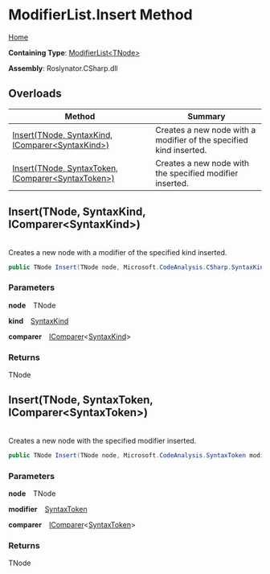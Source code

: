 # ModifierList\.Insert Method

[Home](../../../../README.md)

**Containing Type**: [ModifierList\<TNode>](../README.md)

**Assembly**: Roslynator\.CSharp\.dll

## Overloads

| Method | Summary |
| ------ | ------- |
| [Insert(TNode, SyntaxKind, IComparer\<SyntaxKind>)](#Roslynator_CSharp_ModifierList_1_Insert__0_Microsoft_CodeAnalysis_CSharp_SyntaxKind_System_Collections_Generic_IComparer_Microsoft_CodeAnalysis_CSharp_SyntaxKind__) | Creates a new node with a modifier of the specified kind inserted\. |
| [Insert(TNode, SyntaxToken, IComparer\<SyntaxToken>)](#Roslynator_CSharp_ModifierList_1_Insert__0_Microsoft_CodeAnalysis_SyntaxToken_System_Collections_Generic_IComparer_Microsoft_CodeAnalysis_SyntaxToken__) | Creates a new node with the specified modifier inserted\. |

## Insert\(TNode, SyntaxKind, IComparer\<SyntaxKind>\) <a id="Roslynator_CSharp_ModifierList_1_Insert__0_Microsoft_CodeAnalysis_CSharp_SyntaxKind_System_Collections_Generic_IComparer_Microsoft_CodeAnalysis_CSharp_SyntaxKind__"></a>

\
Creates a new node with a modifier of the specified kind inserted\.

```csharp
public TNode Insert(TNode node, Microsoft.CodeAnalysis.CSharp.SyntaxKind kind, System.Collections.Generic.IComparer<Microsoft.CodeAnalysis.CSharp.SyntaxKind> comparer = null)
```

### Parameters

**node** &ensp; TNode

**kind** &ensp; [SyntaxKind](https://docs.microsoft.com/en-us/dotnet/api/microsoft.codeanalysis.csharp.syntaxkind)

**comparer** &ensp; [IComparer](https://docs.microsoft.com/en-us/dotnet/api/system.collections.generic.icomparer-1)\<[SyntaxKind](https://docs.microsoft.com/en-us/dotnet/api/microsoft.codeanalysis.csharp.syntaxkind)>

### Returns

TNode

## Insert\(TNode, SyntaxToken, IComparer\<SyntaxToken>\) <a id="Roslynator_CSharp_ModifierList_1_Insert__0_Microsoft_CodeAnalysis_SyntaxToken_System_Collections_Generic_IComparer_Microsoft_CodeAnalysis_SyntaxToken__"></a>

\
Creates a new node with the specified modifier inserted\.

```csharp
public TNode Insert(TNode node, Microsoft.CodeAnalysis.SyntaxToken modifier, System.Collections.Generic.IComparer<Microsoft.CodeAnalysis.SyntaxToken> comparer = null)
```

### Parameters

**node** &ensp; TNode

**modifier** &ensp; [SyntaxToken](https://docs.microsoft.com/en-us/dotnet/api/microsoft.codeanalysis.syntaxtoken)

**comparer** &ensp; [IComparer](https://docs.microsoft.com/en-us/dotnet/api/system.collections.generic.icomparer-1)\<[SyntaxToken](https://docs.microsoft.com/en-us/dotnet/api/microsoft.codeanalysis.syntaxtoken)>

### Returns

TNode

